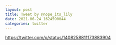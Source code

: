 ```yaml
--- 
layout: post 
title: Tweet by @nope_its_lily 
date: 2021-06-24 1624590044 
categories: twitter 
--- 
```

https://twitter.com/o/status/1408258811173883904